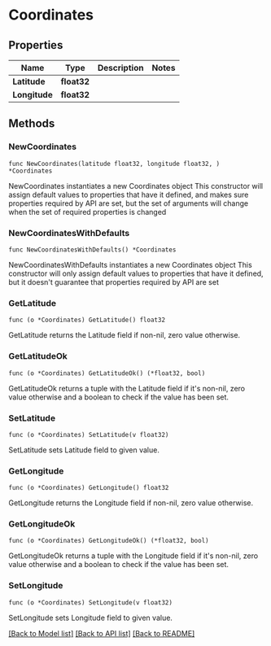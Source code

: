 # Coordinates

## Properties

Name | Type | Description | Notes
------------ | ------------- | ------------- | -------------
**Latitude** | **float32** |  | 
**Longitude** | **float32** |  | 

## Methods

### NewCoordinates

`func NewCoordinates(latitude float32, longitude float32, ) *Coordinates`

NewCoordinates instantiates a new Coordinates object
This constructor will assign default values to properties that have it defined,
and makes sure properties required by API are set, but the set of arguments
will change when the set of required properties is changed

### NewCoordinatesWithDefaults

`func NewCoordinatesWithDefaults() *Coordinates`

NewCoordinatesWithDefaults instantiates a new Coordinates object
This constructor will only assign default values to properties that have it defined,
but it doesn't guarantee that properties required by API are set

### GetLatitude

`func (o *Coordinates) GetLatitude() float32`

GetLatitude returns the Latitude field if non-nil, zero value otherwise.

### GetLatitudeOk

`func (o *Coordinates) GetLatitudeOk() (*float32, bool)`

GetLatitudeOk returns a tuple with the Latitude field if it's non-nil, zero value otherwise
and a boolean to check if the value has been set.

### SetLatitude

`func (o *Coordinates) SetLatitude(v float32)`

SetLatitude sets Latitude field to given value.


### GetLongitude

`func (o *Coordinates) GetLongitude() float32`

GetLongitude returns the Longitude field if non-nil, zero value otherwise.

### GetLongitudeOk

`func (o *Coordinates) GetLongitudeOk() (*float32, bool)`

GetLongitudeOk returns a tuple with the Longitude field if it's non-nil, zero value otherwise
and a boolean to check if the value has been set.

### SetLongitude

`func (o *Coordinates) SetLongitude(v float32)`

SetLongitude sets Longitude field to given value.



[[Back to Model list]](../README.md#documentation-for-models) [[Back to API list]](../README.md#documentation-for-api-endpoints) [[Back to README]](../README.md)


